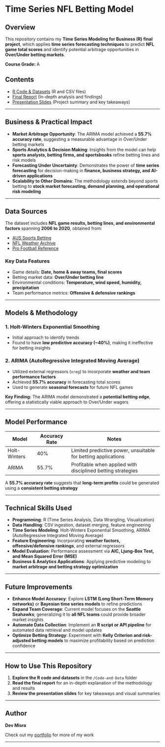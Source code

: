 # Time Series NFL Betting Model

## Overview
This repository contains my **Time Series Modeling for Business (R) final project**, which applies **time series forecasting techniques** to predict **NFL game total scores** and identify potential arbitrage opportunities in **Over/Under betting markets**.

**Course Grade:** A  

## Contents
- [R Code & Datasets](./Code-and-Data) (R and CSV files)
- [Final Report](./Time%20Series%20NFL%20Betting%20Model%20Report.pdf) (In-depth analysis and findings)
- [Presentation Slides](./Time%20Series%20NFL%20Betting%20Model%20Presentation.pdf) (Project summary and key takeaways)

---

## Business & Practical Impact
- **Market Arbitrage Opportunity**: The ARIMA model achieved a **55.7% accuracy rate**, suggesting a measurable advantage in Over/Under betting markets
- **Sports Analytics & Decision Making**: Insights from the model can help **sports analysts, betting firms, and sportsbooks** refine betting lines and risk models
- **Forecasting Under Uncertainty**: Demonstrates the power of **time series forecasting** for decision-making in **finance, business strategy, and AI-driven applications**
- **Scalability to Other Domains**: The methodology extends beyond sports betting to **stock market forecasting, demand planning, and operational risk modeling**

---

## Data Sources
The dataset includes **NFL game results, betting lines, and environmental factors** spanning **2006 to 2020**, obtained from:
- [AUS Sports Betting](http://www.aussportsbetting.com/data/historical-nfl-results-and-odds-data/)
- [NFL Weather Archive](http://www.nflweather.com/en/archive)
- [Pro Football Reference](https://www.pro-football-reference.com/years/)

### **Key Data Features**
- Game details: **Date, home & away teams, final scores**
- Betting market data: **Over/Under betting line**
- Environmental conditions: **Temperature, wind speed, humidity, precipitation**
- Team performance metrics: **Offensive & defensive rankings**

---

## Models & Methodology
### **1. Holt-Winters Exponential Smoothing**
- Initial approach to identify trends
- Found to have **low predictive accuracy (~40%)**, making it ineffective for betting insights

### **2. ARIMA (AutoRegressive Integrated Moving Average)**
- Utilized external regressors (`xreg`) to incorporate **weather and team performance factors**
- Achieved **55.7% accuracy** in forecasting total scores
- Used to generate **seasonal forecasts** for future NFL games

**Key Finding:** The ARIMA model demonstrated a **potential betting edge**, offering a statistically viable approach to Over/Under wagers

---

## Model Performance
| Model         | Accuracy Rate | Notes |
|--------------|--------------|------------------------------------------------|
| Holt-Winters | 40%          | Limited predictive power, unsuitable for betting applications |
| ARIMA        | 55.7%        | Profitable when applied with disciplined betting strategies |

A **55.7% accuracy rate** suggests that **long-term profits** could be generated using a **consistent betting strategy**

---

## Technical Skills Used
- **Programming**: R (Time Series Analysis, Data Wrangling, Visualization)
- **Data Handling**: CSV ingestion, dataset merging, feature engineering
- **Time Series Modeling**: Holt-Winters Exponential Smoothing, ARIMA (AutoRegressive Integrated Moving Average)
- **Feature Engineering**: Incorporating **weather factors, offensive/defensive rankings**, and external regressors
- **Model Evaluation**: Performance assessment via **AIC, Ljung-Box Test, and Mean Squared Error (MSE)**
- **Business & Analytics Applications**: Applying predictive modeling to **market arbitrage and betting strategy optimization**

---

## Future Improvements
- **Enhance Model Accuracy**: Explore **LSTM (Long Short-Term Memory networks)** or **Bayesian time series models** to refine predictions
- **Expand Team Coverage**: Current model focuses on the **Seattle Seahawks**; generalizing it to **all NFL teams** could provide broader market insights
- **Automate Data Collection**: Implement an **R script or API pipeline** for automated data retrieval and model updates
- **Optimize Betting Strategy**: Experiment with **Kelly Criterion and risk-adjusted betting models** to maximize profitability based on prediction confidence

---

## How to Use This Repository
1. **Explore the R code and datasets** in the `/Code-and-Data` folder
2. **Read the final report** for an in-depth explanation of the methodology and results
3. **Review the presentation slides** for key takeaways and visual summaries

---

## Author
**Dev Misra**  

Check out my [portfolio](https://31-dm.github.io/) for more of my work

---
